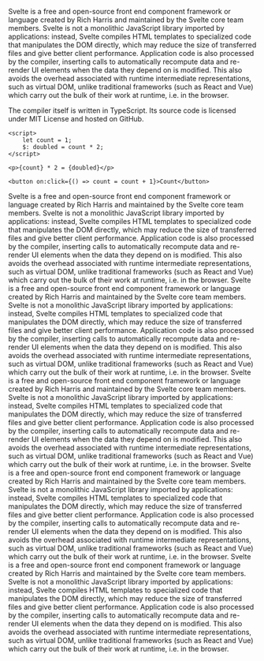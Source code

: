 Svelte is a free and open-source front end component framework or language created by Rich Harris and maintained by the Svelte core team members. Svelte is not a monolithic JavaScript library imported by applications: instead, Svelte compiles HTML templates to specialized code that manipulates the DOM directly, which may reduce the size of transferred files and give better client performance. Application code is also processed by the compiler, inserting calls to automatically recompute data and re-render UI elements when the data they depend on is modified. This also avoids the overhead associated with runtime intermediate representations, such as virtual DOM, unlike traditional frameworks (such as React and Vue) which carry out the bulk of their work at runtime, i.e. in the browser.

The compiler itself is written in TypeScript. Its source code is licensed under MIT License and hosted on GitHub.

```tsx
<script>
    let count = 1;
    $: doubled = count * 2;
</script>

<p>{count} * 2 = {doubled}</p>

<button on:click={() => count = count + 1}>Count</button>
```

Svelte is a free and open-source front end component framework or language created by Rich Harris and maintained by the Svelte core team members. Svelte is not a monolithic JavaScript library imported by applications: instead, Svelte compiles HTML templates to specialized code that manipulates the DOM directly, which may reduce the size of transferred files and give better client performance. Application code is also processed by the compiler, inserting calls to automatically recompute data and re-render UI elements when the data they depend on is modified. This also avoids the overhead associated with runtime intermediate representations, such as virtual DOM, unlike traditional frameworks (such as React and Vue) which carry out the bulk of their work at runtime, i.e. in the browser.
Svelte is a free and open-source front end component framework or language created by Rich Harris and maintained by the Svelte core team members. Svelte is not a monolithic JavaScript library imported by applications: instead, Svelte compiles HTML templates to specialized code that manipulates the DOM directly, which may reduce the size of transferred files and give better client performance. Application code is also processed by the compiler, inserting calls to automatically recompute data and re-render UI elements when the data they depend on is modified. This also avoids the overhead associated with runtime intermediate representations, such as virtual DOM, unlike traditional frameworks (such as React and Vue) which carry out the bulk of their work at runtime, i.e. in the browser.
Svelte is a free and open-source front end component framework or language created by Rich Harris and maintained by the Svelte core team members. Svelte is not a monolithic JavaScript library imported by applications: instead, Svelte compiles HTML templates to specialized code that manipulates the DOM directly, which may reduce the size of transferred files and give better client performance. Application code is also processed by the compiler, inserting calls to automatically recompute data and re-render UI elements when the data they depend on is modified. This also avoids the overhead associated with runtime intermediate representations, such as virtual DOM, unlike traditional frameworks (such as React and Vue) which carry out the bulk of their work at runtime, i.e. in the browser.
Svelte is a free and open-source front end component framework or language created by Rich Harris and maintained by the Svelte core team members. Svelte is not a monolithic JavaScript library imported by applications: instead, Svelte compiles HTML templates to specialized code that manipulates the DOM directly, which may reduce the size of transferred files and give better client performance. Application code is also processed by the compiler, inserting calls to automatically recompute data and re-render UI elements when the data they depend on is modified. This also avoids the overhead associated with runtime intermediate representations, such as virtual DOM, unlike traditional frameworks (such as React and Vue) which carry out the bulk of their work at runtime, i.e. in the browser.
Svelte is a free and open-source front end component framework or language created by Rich Harris and maintained by the Svelte core team members. Svelte is not a monolithic JavaScript library imported by applications: instead, Svelte compiles HTML templates to specialized code that manipulates the DOM directly, which may reduce the size of transferred files and give better client performance. Application code is also processed by the compiler, inserting calls to automatically recompute data and re-render UI elements when the data they depend on is modified. This also avoids the overhead associated with runtime intermediate representations, such as virtual DOM, unlike traditional frameworks (such as React and Vue) which carry out the bulk of their work at runtime, i.e. in the browser.
